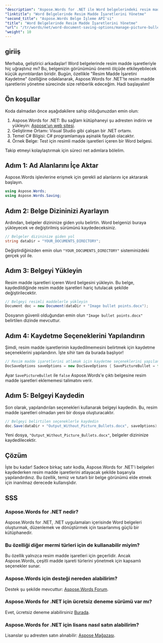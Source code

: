 ```yaml
---
"description": "Aspose.Words for .NET ile Word belgelerindeki resim madde işaretlerini etkili bir şekilde nasıl yöneteceğinizi keşfedin. Bu kapsamlı kılavuz, ortamınızı kurma ve kaydetme seçeneklerini yapılandırma adımlarında size yol gösterir."
"linktitle": "Word Belgelerinde Resim Madde İşaretlerini Yönetme"
"second_title": "Aspose.Words Belge İşleme API'si"
"title": "Word Belgelerinde Resim Madde İşaretlerini Yönetme"
"url": "/tr/words/net/word-document-saving-options/manage-picture-bullet/"
"weight": 10
---
```


## giriiş

Merhaba, geliştirici arkadaşlar! Word belgelerinde resim madde işaretleriyle hiç uğraştınız mı? Bu, belgenizin görünümünü önemli ölçüde etkileyebilecek küçük ayrıntılardan biridir. Bugün, özellikle "Resim Madde İşaretini Kaydetme" özelliğine odaklanarak, Aspose.Words for .NET'te resim madde işaretlerini yönetme sürecinde size rehberlik edeceğim. Hadi başlayalım!

## Ön koşullar

Koda dalmadan önce aşağıdakilere sahip olduğunuzdan emin olun:

1. Aspose.Words for .NET: Bu sağlam kütüphaneyi şu adresten indirin ve yükleyin: [Aspose'un web sitesi](https://releases.aspose.com/words/net/).
2. Geliştirme Ortamı: Visual Studio gibi çalışan bir .NET ortamı.
3. Temel C# Bilgisi: C# programlamaya aşinalık faydalı olacaktır.
4. Örnek Belge: Test için resimli madde işaretleri içeren bir Word belgesi.

Takip etmeyi kolaylaştırmak için süreci net adımlara bölelim.

## Adım 1: Ad Alanlarını İçe Aktar

Aspose.Words işlevlerine erişmek için gerekli ad alanlarını içe aktararak başlayın.

```csharp
using Aspose.Words;
using Aspose.Words.Saving;
```

## Adım 2: Belge Dizininizi Ayarlayın

Ardından, belgeler dizininize giden yolu belirtin. Word belgenizi buraya yükleyecek ve değiştirilmiş sürümünü kaydedeceksiniz.

```csharp
// Belgeler dizininize giden yol
string dataDir = "YOUR_DOCUMENTS_DIRECTORY";
```

Değiştirdiğinizden emin olun `"YOUR_DOCUMENTS_DIRECTORY"` sisteminizdeki gerçek yol ile.

## Adım 3: Belgeyi Yükleyin

Resim madde işaretleri içeren Word belgesini yükleyin. Bu belge, kaydedildiğinde resim madde işaretleri hariç tutulacak şekilde değiştirilecektir.

```csharp
// Belgeyi resimli maddelerle yükleyin
Document doc = new Document(dataDir + "Image bullet points.docx");
```

Dosyanın güvenli olduğundan emin olun `"Image bullet points.docx"` belirtilen dizinde mevcuttur.

## Adım 4: Kaydetme Seçeneklerini Yapılandırın

Şimdi, resim madde işaretlerinin kaydedilmemesini belirtmek için kaydetme seçeneklerini yapılandırın. İşte sihir tam da burada başlıyor!

```csharp
// Resim madde işaretlerini atlamak için kaydetme seçeneklerini yapılandırın
DocSaveOptions saveOptions = new DocSaveOptions { SavePictureBullet = false };
```

Ayar `SavePictureBullet` ile `false` Aspose.Words'e çıktı belgesine resim madde işaretleri eklememesi talimatını verir.

## Adım 5: Belgeyi Kaydedin

Son olarak, yapılandırılan seçenekleri kullanarak belgeyi kaydedin. Bu, resim madde işaretleri olmadan yeni bir dosya oluşturacaktır.

```csharp
// Belgeyi belirtilen seçeneklerle kaydedin
doc.Save(dataDir + "Output_Without_Picture_Bullets.docx", saveOptions);
```

Yeni dosya, `"Output_Without_Picture_Bullets.docx"`, belgeler dizininize kaydedilecektir.

## Çözüm

İşte bu kadar! Sadece birkaç satır kodla, Aspose.Words for .NET'i belgeleri kaydederken resim madde işaretlerini atlayacak şekilde başarıyla yapılandırdınız. Bu özellik, temiz ve tutarlı bir belge görünümü elde etmek için inanılmaz derecede kullanışlıdır.

## SSS

### Aspose.Words for .NET nedir?
Aspose.Words for .NET, .NET uygulamaları içerisinde Word belgeleri oluşturmak, düzenlemek ve dönüştürmek için tasarlanmış güçlü bir kütüphanedir.

### Bu özelliği diğer mermi türleri için de kullanabilir miyim?
Bu özellik yalnızca resim madde işaretleri için geçerlidir. Ancak Aspose.Words, çeşitli madde işareti türlerini yönetmek için kapsamlı seçenekler sunar.

### Aspose.Words için desteği nereden alabilirim?
Destek şu şekilde mevcuttur: [Aspose.Words Forum](https://forum.aspose.com/c/words/8).

### Aspose.Words for .NET için ücretsiz deneme sürümü var mı?
Evet, ücretsiz deneme alabilirsiniz [Burada](https://releases.aspose.com/).

### Aspose.Words for .NET için lisans nasıl satın alabilirim?
Lisanslar şu adresten satın alınabilir: [Aspose Mağazası](https://purchase.aspose.com/buy).